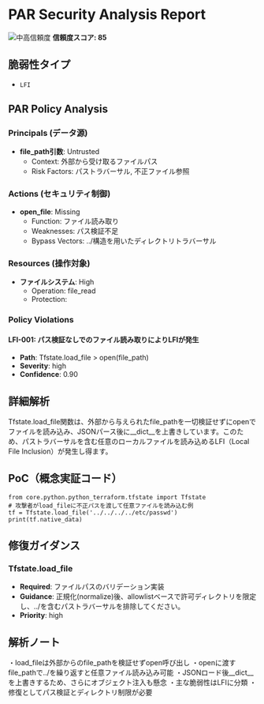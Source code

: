 # PAR Security Analysis Report

![中高信頼度](https://img.shields.io/badge/信頼度-中高-orange) **信頼度スコア: 85**

## 脆弱性タイプ

- `LFI`

## PAR Policy Analysis

### Principals (データ源)

- **file_path引数**: Untrusted
  - Context: 外部から受け取るファイルパス
  - Risk Factors: パストラバーサル, 不正ファイル参照

### Actions (セキュリティ制御)

- **open_file**: Missing
  - Function: ファイル読み取り
  - Weaknesses: パス検証不足
  - Bypass Vectors: ../構造を用いたディレクトリトラバーサル

### Resources (操作対象)

- **ファイルシステム**: High
  - Operation: file_read
  - Protection: 

### Policy Violations

#### LFI-001: パス検証なしでのファイル読み取りによりLFIが発生

- **Path**: Tfstate.load_file > open(file_path)
- **Severity**: high
- **Confidence**: 0.90

## 詳細解析

Tfstate.load_file関数は、外部から与えられたfile_pathを一切検証せずにopenでファイルを読み込み、JSONパース後に__dict__を上書きしています。このため、パストラバーサルを含む任意のローカルファイルを読み込めるLFI（Local File Inclusion）が発生し得ます。

## PoC（概念実証コード）

```text
from core.python.python_terraform.tfstate import Tfstate
# 攻撃者がload_fileに不正パスを渡して任意ファイルを読み込む例
tf = Tfstate.load_file('../../../../etc/passwd')
print(tf.native_data)
```

## 修復ガイダンス

### Tfstate.load_file

- **Required**: ファイルパスのバリデーション実装
- **Guidance**: 正規化(normalize)後、allowlistベースで許可ディレクトリを限定し、../を含むパストラバーサルを排除してください。
- **Priority**: high

## 解析ノート

・load_fileは外部からのfile_pathを検証せずopen呼び出し
・openに渡すfile_pathで../を繰り返すと任意ファイル読み込み可能
・JSONロード後__dict__を上書きするため、さらにオブジェクト注入も懸念
・主な脆弱性はLFIに分類
・修復としてパス検証とディレクトリ制限が必要


